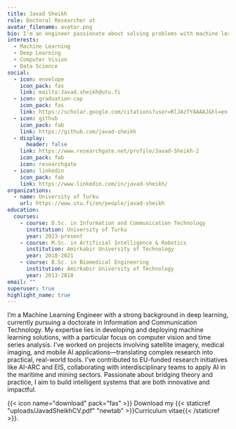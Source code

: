```yaml
---
title: Javad Sheikh
role: Doctoral Researcher at
avatar_filename: avatar.png
bio: I'm an engineer passionate about solving problems with machine learning and deep learning in the field of computer vision.
interests:
  - Machine Learning
  - Deep Learning
  - Computer Vision
  - Data Science
social:
  - icon: envelope
    icon_pack: fas
    link: mailto:Javad.sheikh@utu.fi
  - icon: graduation-cap
    icon_pack: fas
    link: https://scholar.google.com/citations?user=RlJAzTYAAAAJ&hl=en
  - icon: github
    icon_pack: fab
    link: https://github.com/javad-sheikh
  - display:
      header: false
    link: https://www.researchgate.net/profile/Javad-Sheikh-2
    icon_pack: fab
    icon: researchgate
  - icon: linkedin
    icon_pack: fab
    link: https://www.linkedin.com/in/javad-sheikh/
organizations:
  - name: University of Turku
    url: https://www.utu.fi/en/people/javad-sheikh
education:
  courses:
    - course: D.Sc. in Information and Communication Technology
      institution: University of Turku
      year: 2023-present
    - course: M.Sc. in Artificial Intelligence & Robotics
      institution: Amirkabir University of Technology
      year: 2018-2021
    - course: B.Sc. in Biomedical Engineering
      institution: Amirkabir University of Technology
      year: 2013-2018
email: ""
superuser: true
highlight_name: true
---
```

I’m a Machine Learning Engineer with a strong background in deep learning, currently pursuing a doctorate in Information and Communication Technology. My expertise lies in developing and deploying machine learning solutions, with a particular focus on computer vision and time series analysis. I’ve worked on projects involving satellite imagery, medical imaging, and mobile AI applications—translating complex research into practical, real-world tools.
I’ve contributed to EU-funded research initiatives like AI-ARC and EIS, collaborating with interdisciplinary teams to apply AI in the maritime and mining sectors. Passionate about bridging theory and practice, I aim to build intelligent systems that are both innovative and impactful.

{{< icon name="download" pack="fas" >}} Download my {{< staticref "uploads/JavadSheikhCV.pdf" "newtab" >}}Curriculum vitae{{< /staticref >}}.